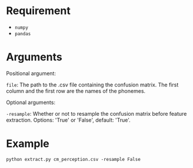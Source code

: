 # Requirement

- `numpy`
- `pandas`

# Arguments
Positional argument:

`file`: The path to the .csv file containing the confusion matrix. The first column and the first row are the names of the phonemes.

Optional arguments:

`-resample`: Whether or not to resample the confusion matrix before feature extraction. Options: 'True' or 'False', default: 'True'.

# Example
`python extract.py cm_perception.csv -resample False`
